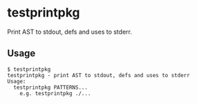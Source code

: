 # testprintpkg

Print AST to stdout, defs and uses to stderr.

## Usage

``` shell
$ testprintpkg
testprintpkg - print AST to stdout, defs and uses to stderr
Usage:
  testprintpkg PATTERNS...
    e.g. testprintpkg ./...
```
